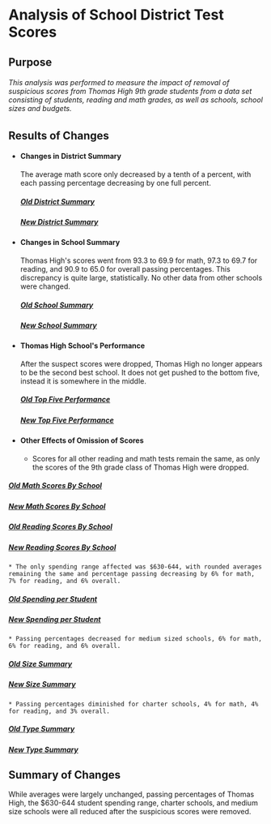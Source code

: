 # Analysis of School District Test Scores
## Purpose
###### This analysis was performed to measure the impact of removal of suspicious scores from Thomas High 9th grade students from a data set consisting of students, reading and math grades, as well as schools, school sizes and budgets.

## Results of Changes
  * #### Changes in District Summary
    The average math score only decreased by a tenth of a percent, with each passing percentage decreasing by one full percent.        
    ##### [Old District Summary](https://github.com/SamuelBerryProgramming/School_District_Analysis/blob/master/Resources/District_Summary_Old.png)  
    ##### [New District Summary](https://github.com/SamuelBerryProgramming/School_District_Analysis/blob/master/Resources/District_Summary_New.png)      
  * #### Changes in School Summary
    Thomas High's scores went from 93.3 to 69.9 for math, 97.3 to 69.7 for reading, and 90.9 to 65.0 for overall passing percentages. This discrepancy is quite large, statistically. No other data from other schools were changed.          
    ##### [Old School Summary](https://github.com/SamuelBerryProgramming/School_District_Analysis/blob/master/Resources/School_Summary_Old.png)  
    ##### [New School Summary](https://github.com/SamuelBerryProgramming/School_District_Analysis/blob/master/Resources/School_Summary_New.png)     
  * #### Thomas High School's Performance
    After the suspect scores were dropped, Thomas High no longer appears to be the second best school. It does not get pushed to the bottom five, instead it is somewhere in the middle.           
    ##### [Old Top Five Performance](https://github.com/SamuelBerryProgramming/School_District_Analysis/blob/master/Resources/Top_Schools_Old.png)  
    ##### [New Top Five Performance](https://github.com/SamuelBerryProgramming/School_District_Analysis/blob/master/Resources/Top_Schools_New.png)
  * #### Other Effects of Omission of Scores
    * Scores for all other reading and math tests remain the same, as only the scores of the 9th grade class of Thomas High were dropped.           
   ##### [Old Math Scores By School](https://github.com/SamuelBerryProgramming/School_District_Analysis/blob/master/Resources/Math_Scores_Old.png)   
   ##### [New Math Scores By School](https://github.com/SamuelBerryProgramming/School_District_Analysis/blob/master/Resources/Math_Scores_New.png)  
   ##### [Old Reading Scores By School](https://github.com/SamuelBerryProgramming/School_District_Analysis/blob/master/Resources/Reading_Scores_Old.png)  
   ##### [New Reading Scores By School](https://github.com/SamuelBerryProgramming/School_District_Analysis/blob/master/Resources/Reading_Scores_New.png) 
    * The only spending range affected was $630-644, with rounded averages remaining the same and percentage passing decreasing by 6% for math, 7% for reading, and 6% overall.         
   ##### [Old Spending per Student](https://github.com/SamuelBerryProgramming/School_District_Analysis/blob/master/Resources/Spending_Old.png)
   ##### [New Spending per Student](https://github.com/SamuelBerryProgramming/School_District_Analysis/blob/master/Resources/Spending_New.png) 
    * Passing percentages decreased for medium sized schools, 6% for math, 6% for reading, and 6% overall.          
   ##### [Old Size Summary](https://github.com/SamuelBerryProgramming/School_District_Analysis/blob/master/Resources/Size_New.png)  
   ##### [New Size Summary](https://github.com/SamuelBerryProgramming/School_District_Analysis/blob/master/Resources/Size_Old.png)
    * Passing percentages diminished for charter schools, 4% for math, 4% for reading, and 3% overall.
   ##### [Old Type Summary](https://github.com/SamuelBerryProgramming/School_District_Analysis/blob/master/Resources/Type_Old.png)  
   ##### [New Type Summary](https://github.com/SamuelBerryProgramming/School_District_Analysis/blob/master/Resources/Type_New.png)
## Summary of Changes
 While averages were largely unchanged, passing percentages of Thomas High, the $630-644 student spending range, charter schools, and medium size schools were all reduced after the suspicious scores were removed.
